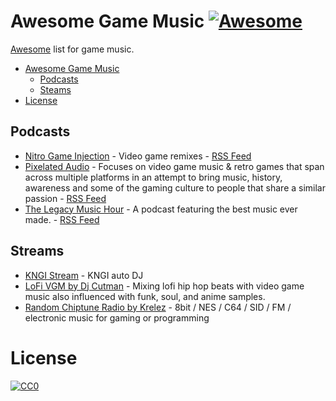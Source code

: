 Awesome Game Music [![Awesome](https://cdn.rawgit.com/sindresorhus/awesome/d7305f38d29fed78fa85652e3a63e154dd8e8829/media/badge.svg)](https://github.com/sindresorhus/awesome)
=============

[Awesome](https://github.com/sindresorhus/awesome) list for game music.

- [Awesome Game Music](#awesome-game-music)
    - [Podcasts](#podcasts)
    - [Steams](#Streams)
- [License](#license)


## Podcasts

* [Nitro Game Injection](https://kngi.org/category/shows/) - Video game remixes - [RSS Feed](http://feeds.feedburner.com/nitrogameinjection)
* [Pixelated Audio](https://pixelatedaudio.com/) - Focuses on video game music & retro games that span across multiple platforms in an attempt to bring music, history, awareness and some of the gaming culture to people that share a similar passion - [RSS Feed](http://www.pixelatedaudio.com/feed/podcast/)
* [The Legacy Music Hour](https://legacymusichour.blogspot.com/) - A podcast featuring the best music ever made. - [RSS Feed](http://feeds.feedburner.com/LegacyMusicHour)

## Streams

* [KNGI Stream](http://139.162.242.244:8014/autodj) - KNGI auto DJ
* [LoFi VGM by Dj Cutman](https://youtu.be/R6W2BckoiSk) - Mixing lofi hip hop beats with video game music also influenced with funk, soul, and anime samples. 
* [Random Chiptune Radio by Krelez](https://youtu.be/bltoSPRSGv8) - 8bit / NES / C64 / SID / FM / electronic music for gaming or programming

# License

[![CC0](http://i.creativecommons.org/p/zero/1.0/88x31.png)](http://creativecommons.org/publicdomain/zero/1.0/)
